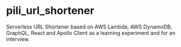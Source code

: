 # pili_url_shortener
Serverless URL Shortener based on AWS Lambda, AWS DynamoDB, GraphQL, React and Apollo Client as a learning experiment and for an interview. 
